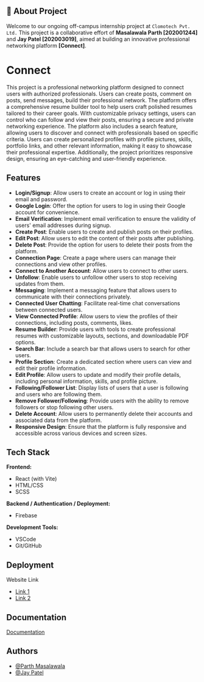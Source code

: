 
## 🚀 About Project
Welcome to our ongoing off-campus internship project at `Clomotech Pvt. Ltd.` This project is a collaborative effort of **Masalawala Parth [202001244]** and **Jay Patel [202003019]**, aimed at building an innovative professional networking platform **[Connect]**.

# Connect

This project is a professional networking platform designed to connect users with authorized professionals. Users can create posts, comment on posts, send messages, build their professional network. The platform offers a comprehensive resume builder tool to help users craft polished resumes tailored to their career goals. With customizable privacy settings, users can control who can follow and view their posts, ensuring a secure and private networking experience. The platform also includes a search feature, allowing users to discover and connect with professionals based on specific criteria. Users can create personalized profiles with profile pictures, skills, portfolio links, and other relevant information, making it easy to showcase their professional expertise. Additionally, the project prioritizes responsive design, ensuring an eye-catching and user-friendly experience.


## Features

- **Login/Signup**: Allow users to create an account or log in using their email and password.
- **Google Login**: Offer the option for users to log in using their Google account for convenience.
- **Email Verification**: Implement email verification to ensure the validity of users' email addresses during signup.
- **Create Post**: Enable users to create and publish posts on their profiles.
- **Edit Post**: Allow users to edit the content of their posts after publishing.
- **Delete Post**: Provide the option for users to delete their posts from the platform.
- **Connection Page**: Create a page where users can manage their connections and view other profiles.
- **Connect to Another Account**: Allow users to connect to other users.
- **Unfollow**: Enable users to unfollow other users to stop receiving updates from them.
- **Messaging**: Implement a messaging feature that allows users to communicate with their connections privately.
- **Connected User Chatting**: Facilitate real-time chat conversations between connected users.
- **View Connected Profile**: Allow users to view the profiles of their connections, including posts, comments, likes.
- **Resume Builder**: Provide users with tools to create professional resumes with customizable layouts, sections, and downloadable PDF options.
- **Search Bar**: Include a search bar that allows users to search for other users.
- **Profile Section**: Create a dedicated section where users can view and edit their profile information.
- **Edit Profile**: Allow users to update and modify their profile details, including personal information, skills, and profile picture.
- **Following/Follower List**: Display lists of users that a user is following and users who are following them.
- **Remove Follower/Following**: Provide users with the ability to remove followers or stop following other users.
- **Delete Account**: Allow users to permanently delete their accounts and associated data from the platform.
- **Responsive Design**: Ensure that the platform is fully responsive and accessible across various devices and screen sizes.

## Tech Stack
**Frontend:**
- React (with Vite)
- HTML/CSS
- SCSS

**Backend / Authentication / Deployment:**
- Firebase

**Development Tools:**

- VSCode
- Git/GitHub
## Deployment

Website Link
- [Link 1](https://connect-e4944.web.app/)
- [Link 2](https://connect-e4944.firebaseapp.com/)




## Documentation

[Documentation](https://drive.google.com/drive/u/1/folders/1npZiZhALz7uuA3kAwGjx7GrV-4XaVnkA)


## Authors

- [@Parth Masalawala](https://www.github.com/Parthmasala)
- [@Jay Patel](https://www.github.com/Jay-Patel-0812)

